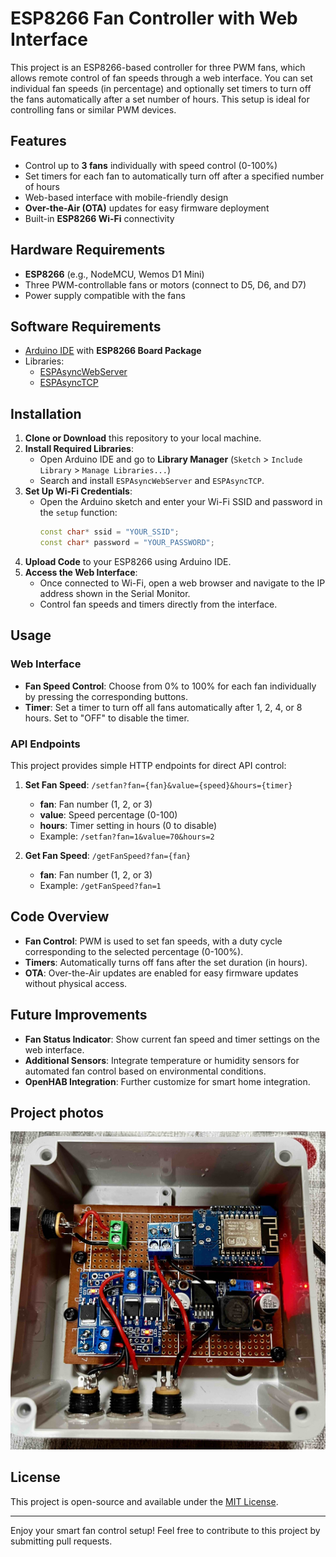 # ESP8266 Fan Controller with Web Interface

This project is an ESP8266-based controller for three PWM fans, which allows remote control of fan speeds through a web interface. You can set individual fan speeds (in percentage) and optionally set timers to turn off the fans automatically after a set number of hours. This setup is ideal for controlling fans or similar PWM devices.

## Features

- Control up to **3 fans** individually with speed control (0-100%)
- Set timers for each fan to automatically turn off after a specified number of hours
- Web-based interface with mobile-friendly design
- **Over-the-Air (OTA)** updates for easy firmware deployment
- Built-in **ESP8266 Wi-Fi** connectivity

## Hardware Requirements

- **ESP8266** (e.g., NodeMCU, Wemos D1 Mini)
- Three PWM-controllable fans or motors (connect to D5, D6, and D7)
- Power supply compatible with the fans

## Software Requirements

- [Arduino IDE](https://www.arduino.cc/en/software) with **ESP8266 Board Package**
- Libraries:
  - [ESPAsyncWebServer](https://github.com/me-no-dev/ESPAsyncWebServer)
  - [ESPAsyncTCP](https://github.com/me-no-dev/ESPAsyncTCP)

## Installation

1. **Clone or Download** this repository to your local machine.
2. **Install Required Libraries**:
   - Open Arduino IDE and go to **Library Manager** (`Sketch` > `Include Library` > `Manage Libraries...`)
   - Search and install `ESPAsyncWebServer` and `ESPAsyncTCP`.
3. **Set Up Wi-Fi Credentials**:
   - Open the Arduino sketch and enter your Wi-Fi SSID and password in the `setup` function:
     ```cpp
     const char* ssid = "YOUR_SSID";
     const char* password = "YOUR_PASSWORD";
     ```
4. **Upload Code** to your ESP8266 using Arduino IDE.
5. **Access the Web Interface**:
   - Once connected to Wi-Fi, open a web browser and navigate to the IP address shown in the Serial Monitor.
   - Control fan speeds and timers directly from the interface.

## Usage

### Web Interface

- **Fan Speed Control**: Choose from 0% to 100% for each fan individually by pressing the corresponding buttons.
- **Timer**: Set a timer to turn off all fans automatically after 1, 2, 4, or 8 hours. Set to "OFF" to disable the timer.

### API Endpoints

This project provides simple HTTP endpoints for direct API control:

1. **Set Fan Speed**: `/setfan?fan={fan}&value={speed}&hours={timer}`
   - **fan**: Fan number (1, 2, or 3)
   - **value**: Speed percentage (0-100)
   - **hours**: Timer setting in hours (0 to disable)
   - Example: `/setfan?fan=1&value=70&hours=2`

2. **Get Fan Speed**: `/getFanSpeed?fan={fan}`
   - **fan**: Fan number (1, 2, or 3)
   - Example: `/getFanSpeed?fan=1`

## Code Overview

- **Fan Control**: PWM is used to set fan speeds, with a duty cycle corresponding to the selected percentage (0-100%).
- **Timers**: Automatically turns off fans after the set duration (in hours).
- **OTA**: Over-the-Air updates are enabled for easy firmware updates without physical access.

## Future Improvements

- **Fan Status Indicator**: Show current fan speed and timer settings on the web interface.
- **Additional Sensors**: Integrate temperature or humidity sensors for automated fan control based on environmental conditions.
- **OpenHAB Integration**: Further customize for smart home integration.

## Project photos

![Inside](https://github.com/VorosEgyes/vents/blob/main/pictures/inside.jpg)


## License

This project is open-source and available under the [MIT License](LICENSE).

---

Enjoy your smart fan control setup! Feel free to contribute to this project by submitting pull requests.
